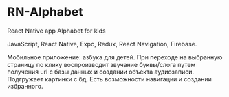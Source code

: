 # RN-Alphabet
React Native app Alphabet for kids

JavaScript, React Native, Expo, Redux, React Navigation, Firebase.

Мобильное приложение: азбука для детей. При переходе на выбранную страницу по клику воспроизводит звучание буквы/слога путем получения url с базы данных и создании объекта аудиозаписи. Подгружает картинки с бд. Есть возможности навигации и создании избранного.
